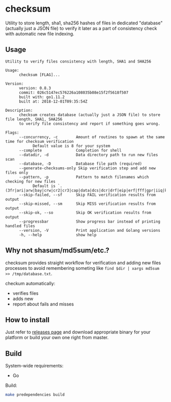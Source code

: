 checksum
========

Utility to store length, sha1, sha256 hashes of files in dedicated "database"(actually just a JSON file) to
verify it later as a part of consistency check with automatic new file indexing.

Usage
-----

```man
Utility to verify files consistency with length, SHA1 and SHA256

Usage:
      checksum [FLAG]...

Version:
      version: 0.8.3
      commit: 026c5147ec576226a108035b08e15f2f5618f507
      built with: go1.11.2
      built at: 2018-12-01T09:35:54Z

Description:
      checksum creates database (actually just a JSON file) to store file length, SHA1, SHA256
      to verify file consistency and report if something goes wrong.

Flags:
      --concurrency, -c        Amount of routines to spawn at the same time for checksum verification
            Default value is 8 for your system
      --complete               Completion for shell
      --datadir, -d            Data directory path to run new files scan
      --database, -D           Database file path (required)
      --generate-checksums-only Skip verification step and add new files only
      --pattern, -p            Pattern to match filenames which checking for new files
            Default is `.(3fr|ari|arw|bay|crw|cr2|cr3|cap|data|dcs|dcr|drf|eip|erf|fff|gpr|iiq|k25|kdc|mdc|mef|mos|mrw|nef|nrw|obm|orf|pef|ptx|pxn|r3d|raf|raw|rwl|rw2|rwz|sr2|srf|srw|x3f)$`
      --skip-failed, --sf      Skip FAIL verification results from output
      --skip-missed, --sm      Skip MISS verification results from output
      --skip-ok, --so          Skip OK verification results from output
      --progressbar            Show progress bar instead of printing handled files
      --version, -V            Print application and Golang versions
      -h, --help               show help
```


Why not shasum/md5sum/etc.?
---------------------------

checksum provides straight workflow for verification and adding new files processes
to avoid remembering someting like `find $dir | xargs md5sum >> /tmp/database.txt`.

checkum automatically:

* verifies files
* adds new
* report about fails and misses

How to install
--------------

Just refer to [releases page](https://github.com/teran/checksum/releases) and download appropriate binary for your platform or build your own one right from master.

Build
-----

System-wide requirements:

* Go

Build:

```bash
make predependencies build
```
